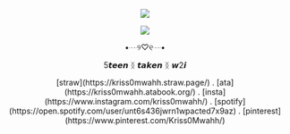 <p align="center"> <img src="https://krisres.carrd.co/assets/images/image01.jpg?v=fadf627c">
<p align="center"> <img src="https://decider.com/wp-content/uploads/2024/12/SQUID-GAME-206-02.gif?w=640">
<p align="center"> •┈୨♡୧┈• 
<p align="center"> 5𝙩𝙚𝙚𝙣 ᛝ 𝙩𝙖𝙠𝙚𝙣 ᛝ 𝙬2𝙞
<p align="center"> [straw](https://kriss0mwahh.straw.page/) . [ata](https://kriss0mwahh.atabook.org/) . [insta](https://www.instagram.com/kriss0mwahh/) . [spotify](https://open.spotify.com/user/unt6s436jwrn1wpacted7x9az) . [pinterest](https://www.pinterest.com/Kriss0Mwahh/)

